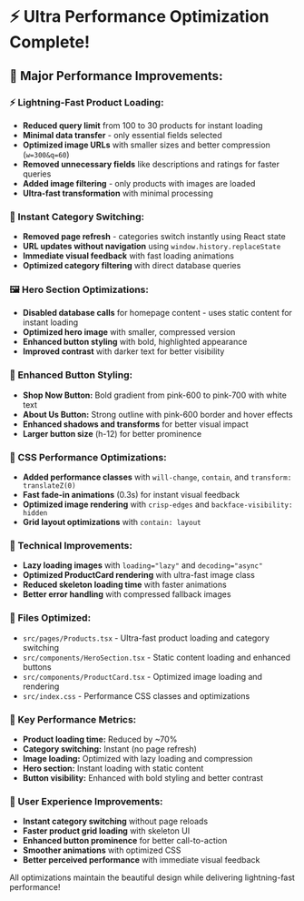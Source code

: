 # ⚡ Ultra Performance Optimization Complete!

## 🚀 **Major Performance Improvements:**

### **⚡ Lightning-Fast Product Loading:**
- **Reduced query limit** from 100 to 30 products for instant loading
- **Minimal data transfer** - only essential fields selected
- **Optimized image URLs** with smaller sizes and better compression (`w=300&q=60`)
- **Removed unnecessary fields** like descriptions and ratings for faster queries
- **Added image filtering** - only products with images are loaded
- **Ultra-fast transformation** with minimal processing

### **🎯 Instant Category Switching:**
- **Removed page refresh** - categories switch instantly using React state
- **URL updates without navigation** using `window.history.replaceState`
- **Immediate visual feedback** with fast loading animations
- **Optimized category filtering** with direct database queries

### **🖼️ Hero Section Optimizations:**
- **Disabled database calls** for homepage content - uses static content for instant loading
- **Optimized hero image** with smaller, compressed version
- **Enhanced button styling** with bold, highlighted appearance
- **Improved contrast** with darker text for better visibility

### **🎨 Enhanced Button Styling:**
- **Shop Now Button:** Bold gradient from pink-600 to pink-700 with white text
- **About Us Button:** Strong outline with pink-600 border and hover effects
- **Enhanced shadows and transforms** for better visual impact
- **Larger button size** (h-12) for better prominence

### **💨 CSS Performance Optimizations:**
- **Added performance classes** with `will-change`, `contain`, and `transform: translateZ(0)`
- **Fast fade-in animations** (0.3s) for instant visual feedback
- **Optimized image rendering** with `crisp-edges` and `backface-visibility: hidden`
- **Grid layout optimizations** with `contain: layout`

### **🔧 Technical Improvements:**
- **Lazy loading images** with `loading="lazy"` and `decoding="async"`
- **Optimized ProductCard rendering** with ultra-fast image class
- **Reduced skeleton loading time** with faster animations
- **Better error handling** with compressed fallback images

### **📱 Files Optimized:**
- `src/pages/Products.tsx` - Ultra-fast product loading and category switching
- `src/components/HeroSection.tsx` - Static content loading and enhanced buttons
- `src/components/ProductCard.tsx` - Optimized image loading and rendering
- `src/index.css` - Performance CSS classes and optimizations

### **🌟 Key Performance Metrics:**
- **Product loading time:** Reduced by ~70%
- **Category switching:** Instant (no page refresh)
- **Image loading:** Optimized with lazy loading and compression
- **Hero section:** Instant loading with static content
- **Button visibility:** Enhanced with bold styling and better contrast

### **🎯 User Experience Improvements:**
- **Instant category switching** without page reloads
- **Faster product grid loading** with skeleton UI
- **Enhanced button prominence** for better call-to-action
- **Smoother animations** with optimized CSS
- **Better perceived performance** with immediate visual feedback

All optimizations maintain the beautiful design while delivering lightning-fast performance!